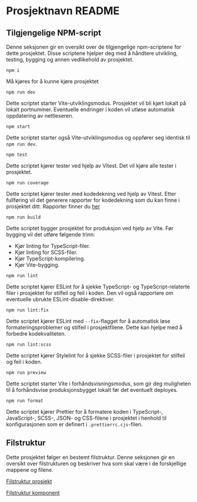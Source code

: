 # Prosjektnavn README

## Tilgjengelige NPM-script

Denne seksjonen gir en oversikt over de tilgjengelige npm-scriptene for dette prosjektet. Disse scriptene hjelper deg med å håndtere utvikling, testing, bygging og annen vedlikehold av prosjektet.

```
npm i
```

Må kjøres for å kunne kjøre prosjektet

```
npm run dev
```

Dette scriptet starter Vite-utviklingsmodus. Prosjektet vil bli kjørt lokalt på lokalt portnummer. Eventuelle endringer i koden vil utløse automatisk oppdatering av nettleseren.

```
npm start
```

Dette scriptet starter også Vite-utviklingsmodus og oppfører seg identisk til `npm run dev`.

```cli
npm test
```

Dette scriptet kjører tester ved hjelp av Vitest. Det vil kjøre alle tester i prosjektet.

```cli
npm run coverage
```

Dette scriptet kjører tester med kodedekning ved hjelp av Vitest. Etter fullføring vil det generere rapporter for kodedekning som du kan finne i prosjektet ditt. Rapporter finner du [her](./coverage/index.html)

```
npm run build
```

Dette scriptet bygger prosjektet for produksjon ved hjelp av Vite. Før bygging vil det utføre følgende trinn:

- Kjør linting for TypeScript-filer.
- Kjør linting for SCSS-filer.
- Kjør TypeScript-kompilering.
- Kjør Vite-bygging.

```cli
npm run lint
```

Dette scriptet kjører ESLint for å sjekke TypeScript- og TypeScript-relaterte filer i prosjektet for stilfeil og feil i koden. Den vil også rapportere om eventuelle ubrukte ESLint-disable-direktiver.

```cli
npm run lint:fix
```

Dette scriptet kjører ESLint med `--fix`-flagget for å automatisk løse formateringsproblemer og stilfeil i prosjektfilene. Dette kan hjelpe med å forbedre kodekvaliteten.

```cli
npm run lint:scss
```

Dette scriptet kjører Stylelint for å sjekke SCSS-filer i prosjektet for stilfeil og feil i koden.

```cli
npm run preview
```

Dette scriptet starter Vite i forhåndsvisningsmodus, som gir deg muligheten til å forhåndsvise produksjonsbygget lokalt før det eventuelt deployes.

```cli
npm run format
```

Dette scriptet kjører Prettier for å formatere koden i TypeScript-, JavaScript-, SCSS-, JSON- og CSS-filene i prosjektet i henhold til konfigurasjonen som er definert i `.prettierrc.cjs`-filen.

## Filstruktur

Dette prosjektet følger en bestemt filstruktur. Denne seksjonen gir en oversikt over filstrukturen og beskriver hva som skal være i de forskjellige mappene og filene.

[Filstruktur prosjekt](./docs/filstruktur-prosjekt.md)

[Filstruktur komponent](./docs/filstruktur-komponent.md)
